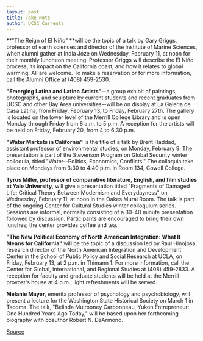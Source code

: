 ```yaml
---
layout: post
title: Take Note
author: UCSC Currents
---
```


**"The Reign of El Niño" **will be the topic of a talk by Gary Griggs, professor of earth sciences and director of the Institute of Marine Sciences, when alumni gather at India Joze on Wednesday, February 11, at noon for their monthly luncheon meeting. Professor Griggs will describe the El Niño process, its impact on the California coast, and how it relates to global warming. All are welcome. To make a reservation or for more information, call the Alumni Office at (408) 459-2530.

**"Emerging Latina and Latino Artists"**\--a group exhibit of paintings, photographs, and sculpture by current students and recent graduates from UCSC and other Bay Area universities--will be on display at La Galeria de Casa Latina, from Friday, February 13, to Friday, February 27th. The gallery is located on the lower level of the Merrill College Library and is open Monday through Friday from 8 a.m. to 5 p.m. A reception for the artists will be held on Friday, February 20, from 4 to 6:30 p.m.

**"Water Markets in California"** is the title of a talk by Brent Haddad, assistant professor of environmental studies, on Monday, February 9. The presentation is part of the Stevenson Program on Global Security winter colloquia, titled "Water--Politics, Economics, Conflicts." The colloquia take place on Mondays from 3:30 to 4:40 p.m. in Room 134, Cowell College. 

**Tyrus Miller, professor of comparative literature, English, and film studies at Yale University,** will give a presentation titled "Fragments of Damaged Life: Critical Theory Between Modernism and Everydayness" on Wednesday, February 11, at noon in the Oakes Mural Room. The talk is part of the ongoing Center for Cultural Studies winter colloquium series. Sessions are informal, normally consisting of a 30-40 minute presentation followed by discussion. Participants are encouraged to bring their own lunches; the center provides coffee and tea. 

**"The New Political Economy of North American Integration: What It Means for California"** will be the topic of a discussion led by Raul Hinojosa, research director of the North American Integration and Development Center in the School of Public Policy and Social Research at UCLA, on Friday, February 13, at 2 p.m. in Thimann 1. For more information, call the Center for Global, International, and Regional Studies at (408) 459-2833. A reception for faculty and graduate students will be held at the Merrill provost's house at 4 p.m.; light refreshments will be served.

**Melanie Mayer,** emerita professor of psychology and psychobiology, will present a lecture for the Washington State Historical Society on March 1 in Tacoma. The talk, "Belinda Mulrooney Carbonneau, Yukon Entrepreneur: One Hundred Years Ago Today," will be based upon her forthcoming biography with coauthor Robert N. DeArmond.

[Source](http://www1.ucsc.edu/oncampus/currents/97-98/02-09/takenote.htm "Permalink to Take Note: 02-09-98")
